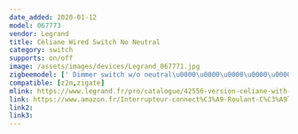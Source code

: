 ```yaml
---
date_added: 2020-01-12
model: 067773
vendor: Legrand
title: Céliane Wired Switch No Neutral
category: switch
supports: on/off
image: /assets/images/devices/Legrand_067771.jpg
zigbeemodel: [' Dimmer switch w/o neutral\u0000\u0000\u0000\u0000\u0000']
compatible: [z2m,zigate]
mlink: https://www.legrand.fr/pro/catalogue/42556-version-celiane-with-netatmo/interrupteur-filaire-connecte-avec-option-variateur-celiane-with-netatmo-sans-neutre-5w-a-300w-compensateur-titane
link: https://www.amazon.fr/Interrupteur-connect%C3%A9-Roulant-C%C3%A9liane-Netatmo/dp/B07G3J7V8D
link2: 
link3: 
---
```

